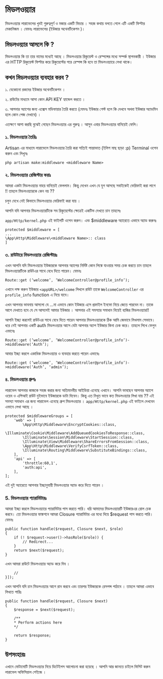 # মিডলওয়্যার
মিডলওয়্যার লারাভেলের খুবই গুরুত্বপূর্ণ ও মজার একটি ফিচার । সহজ কথায় বলতে গেলে এটি একটি ফিল্টার মেকানিজম । যেমনঃ লারাভেলের (ইউজার অথেনটিকেশন )। 
## মিডলওয়্যার আসলে কি ?
মিডলওয়্যার কি তা তার নামের মধ্যেই আছে । মিডলওয়্যার রিকুয়েস্ট ও রেস্পন্সের মধ্যে সম্পর্ক স্থাপনকারী । ইউজার এর HTTP রিকুয়েস্ট ফিল্টার করে রিকুয়েস্টের পরে রেস্পন্স কি হবে তা মিডলওয়্যারে লেখা থাকে।
## কখন মিডলওয়্যার ব্যবহার করব ?
১. যেকোনো রকমের ইউজার অথেনটিকেশন । 

২. রাউটের মাধ্যমে আসা কোন API KEY হ্যান্ডেল করতে ।

৩. আপনার অ্যাপের জন্য এক্সেস মডিফায়ার তৈরি করতে (যেমনঃ ইউজার গেস্ট হলে কি দেখবে অথবা ইউজার অ্যাডমিন হলে কোন পেজ দেখাবে) ।

এতক্ষণে আশা করছি বুঝেই গেছেন মিডলওয়্যার এর গুরুত্ব । 
আসুন এবার মিডলওয়্যার বানিয়েই ফেলি।

### ১. মিডলওয়্যার তৈরিঃ 
Artisan এর মাধ্যমে লারাভেলে মিডলওয়্যার তৈরি করা সত্যিই পান্তাভাত (ইলিশ মাছ ছাড়া :p)
Terminal ওপেন করুন এবং লিখুনঃ 

```php artisan make:middleware <middleware Name>```

### ২. মিডলওয়্যার রেজিস্টার করাঃ 
আমরা একটা মিডলওয়্যার নাহয় বানিয়েই ফেললাম। কিন্তু দেখেন এখন যে যুগ আসছে সবাইকেই ভেরিফাই করা লাগে !! তাহলে মিডলওয়্যারকে কেন নয় ??

চলুন দেখে নেই কিভাবে মিডলওয়্যার ভেরিফাই করা যায় ।


আপনি যদি আপনার মিডলওয়্যারটিকে সব রিকুয়েস্টের ক্ষেত্রেই একটিভ দেখতে চান তাহলেঃ 

```app/Http/kernel.php``` 
এই ফাইলটি ওপেন করুন। এবং $middleware অ্যারেতে এভাবে অ্যাড করুনঃ 

``` 
protected $middleware = [
...
\App\Http\Middleware\<middleware Name>:: class
]
```

### ৩. রাউটারে মিডলওয়্যার রেজিস্টারঃ 
এখন আপনি যদি মিডলওয়্যার ইউজারকে আপনার অ্যাপের নির্দিষ্ট কোন লিঙ্কে যাওয়ার সময় চেক করতে চান তাহলে মিডলওয়্যারটিকে রাউটএর সাথে বেধে দিতে পারেন। 
যেমনঃ 

```Route::get (‘welcome’, ‘WelcomeController@profile_info’);```

এখানে লক্ষ করুন ইউজার ```<appURL>/welcome``` লিখলে রাউট তাকে ```WelcomeController``` এর  ```profile_info``` function এ  নিয়ে যাবে। 

এখন আপনার ভাবনায় আসলো যে ...না এভাবে কোন ইউজার এসে প্রফাইল ইনফো নিয়ে জেতে পারবেন না। তাকে আগে দেখাতে হবে যে সে আসলেই আমার ইউজার । আপনার এই সমস্যার সমাধান নিয়েই হাজির মিডলওয়্যার!! 

আপনি ইচ্ছা করলেই রাউটএর সাথে বেধে দিতে পারেন আপনার মিডলওয়্যারকে ঠিক আমি জেভাবে লিখলাম সেভাবে।
ধরে নেই আপনার একটি auth মিডলওয়্যার আসে যেটা আপনার অ্যাপ ইউজার কিনা চেক করে। 
তাহলে লিখে ফেলুন এভাবেঃ 

```Route::get (‘welcome’, ‘WelcomeController@profile_info’)->middleware(‘Auth’);```

আবার ইচ্ছা করলে একাধিক মিডলওয়্যার ও ব্যবহার করতে পারেন এভাবেঃ  

```Route::get (‘welcome’, ‘WelcomeController@profile_info’)->middleware(‘Auth’, ‘admin’);```

### ৪. মিডলওয়্যার গ্রুপঃ 

লারাভেল আপনার কাজকে সহজ করার জন্য অতিমানবীয় আইডিয়া এনেছে এখানে। আপনি ভাবছেন আপনার অ্যাপে ওয়েব ও এপিআই রাউট দুইভাবে ইউজারকে ডাটা দিবেন। কিন্তু এত নিখুত ভাবে কত মিডলওয়্যার লিখা যায় ?? 
এই সমস্যা সমাধান এর জন্য লারাভেল এনেছে  গ্রুপ মিডলওয়্যার । 
`app/Http/kernel.php` এই ফাইলে দেখবেন এভাবে লেখা আছে ।

```
protected $middlewareGroups = [
    'web' => [
        \App\Http\Middleware\EncryptCookies::class,
        \Illuminate\Cookie\Middleware\AddQueuedCookiesToResponse::class,
        \Illuminate\Session\Middleware\StartSession::class,
        \Illuminate\View\Middleware\ShareErrorsFromSession::class,
        \App\Http\Middleware\VerifyCsrfToken::class,
        \Illuminate\Routing\Middleware\SubstituteBindings::class,
    ],
    'api' => [
        'throttle:60,1',
        'auth:api',
    ],
];
```
এই দুই অ্যারেতে আপনার ইচ্ছানুযায়ী মিডলওয়্যার অ্যাড করে দিতে পারেন । 

### 5. মিডলওয়্যার প্যারামিটারঃ 

আমরা ইচ্ছা করলে মিডলওয়্যারে প্যারামিটার পাস করতে পারি।
ধরি আমাদের মিডলওয়্যারটি ইউজারএর রোল চেক করবে।  তো মিডলওয়্যার ফাঙ্কশনে আমরা  Closure প্যারামিটার এর মধ্যে দিয়ে $request পাস করতে পারি। 
যেমনঃ
```
public function handle($request, Closure $next, $role)
{
    if (! $request->user()->hasRole($role)) {
        // Redirect...
    }
    return $next($request);
} 
```
এখন আমরা রাউটে মিডলওয়্যার অ্যাড করে দিব । 

```Route::post('post/{id}', ['middleware' => 'role:editor', function ($id) {
    //
}]);
```

এখন আপনি যদি চান মিডলওয়্যার আগে রান করবে এবং  তারপর ইউজারকে রেসপন্স পাঠাবে । তাহলে আমরা এভাবে লিখতে পারিঃ

```
public function handle($request, Closure $next)
{
    $response = $next($request);

    /**
    * Perform actions here
    */

    return $response;
}
```

## উপসংহারঃ 

এখানে মোটামোটি মিডলওয়্যার নিয়ে ডিটেইলস আলোচনা করা হয়েছে । আপনি আর জানতে চাইলে ভিসিট করুন লারাভেল অফিসিয়াল পেইজে ।


